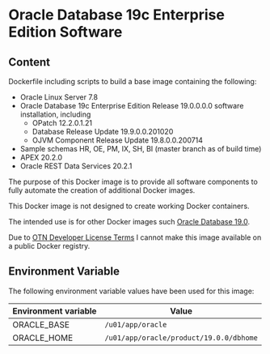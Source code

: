 # Oracle Database 19c Enterprise Edition Software

## Content

Dockerfile including scripts to build a base image containing the following:

* Oracle Linux Server 7.8
* Oracle Database 19c Enterprise Edition Release 19.0.0.0.0 software installation, including
  * OPatch 12.2.0.1.21
  * Database Release Update 19.9.0.0.201020
  * OJVM Component Release Update 19.8.0.0.200714
* Sample schemas HR, OE, PM, IX, SH, BI (master branch as of build time)
* APEX 20.2.0 
* Oracle REST Data Services 20.2.1

The purpose of this Docker image is to provide all software components to fully automate the creation of additional Docker images.

This Docker image is not designed to create working Docker containers.

The intended use is for other Docker images such [Oracle Database 19.0](https://github.com/PhilippSalvisberg/docker-odb/blob/main/OracleDatabase/19.0).

Due to [OTN Developer License Terms](http://www.oracle.com/technetwork/licenses/standard-license-152015.html) I cannot make this image available on a public Docker registry.

## Environment Variable

The following environment variable values have been used for this image:

Environment variable | Value
-------------------- | -------------
ORACLE_BASE | ```/u01/app/oracle```
ORACLE_HOME | ```/u01/app/oracle/product/19.0.0/dbhome```
